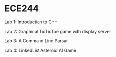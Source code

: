 # ECE244
Lab 1: Introduction to C++

Lab 2: Graphical TicTicToe game with display server

Lab 3: A Command Line Parsar 

Lab 4: LinkedList Asteroid AI Game 
